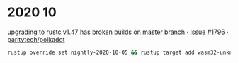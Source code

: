 # 2020 10

[upgrading to rustc v1.47 has broken builds on master branch · Issue #1796 · paritytech/polkadot](https://github.com/paritytech/polkadot/issues/1796)

```sh
rustup override set nightly-2020-10-05 && rustup target add wasm32-unknown-unknown --toolchain nightly-2020-10-05
```